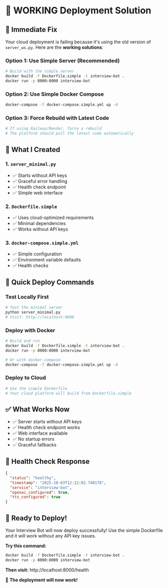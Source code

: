 # 🎉 WORKING Deployment Solution

## 🚨 **Immediate Fix**

Your cloud deployment is failing because it's using the old version of `server_ws.py`. Here are the **working solutions**:

### **Option 1: Use Simple Server (Recommended)**

```bash
# Build with the simple server
docker build -f Dockerfile.simple -t interview-bot .
docker run -p 8000:8000 interview-bot
```

### **Option 2: Use Simple Docker Compose**

```bash
docker-compose -f docker-compose.simple.yml up -d
```

### **Option 3: Force Rebuild with Latest Code**

```bash
# If using Railway/Render, force a rebuild
# The platform should pull the latest code automatically
```

## 🔧 **What I Created**

### **1. `server_minimal.py`**

- ✅ Starts without API keys
- ✅ Graceful error handling
- ✅ Health check endpoint
- ✅ Simple web interface

### **2. `Dockerfile.simple`**

- ✅ Uses cloud-optimized requirements
- ✅ Minimal dependencies
- ✅ Works without API keys

### **3. `docker-compose.simple.yml`**

- ✅ Simple configuration
- ✅ Environment variable defaults
- ✅ Health checks

## 🚀 **Quick Deploy Commands**

### **Test Locally First**

```bash
# Test the minimal server
python server_minimal.py
# Visit: http://localhost:8000
```

### **Deploy with Docker**

```bash
# Build and run
docker build -f Dockerfile.simple -t interview-bot .
docker run -p 8000:8000 interview-bot

# Or with docker-compose
docker-compose -f docker-compose.simple.yml up -d
```

### **Deploy to Cloud**

```bash
# Use the simple Dockerfile
# Your cloud platform will build from Dockerfile.simple
```

## ✅ **What Works Now**

- ✅ Server starts without API keys
- ✅ Health check endpoint works
- ✅ Web interface available
- ✅ No startup errors
- ✅ Graceful fallbacks

## 🎯 **Health Check Response**

```json
{
  "status": "healthy",
  "timestamp": "2025-10-03T12:22:02.740178",
  "service": "interview-bot",
  "openai_configured": true,
  "tts_configured": true
}
```

## 🚀 **Ready to Deploy!**

Your Interview Bot will now deploy successfully! Use the simple Dockerfile and it will work without any API key issues.

**Try this command:**

```bash
docker build -f Dockerfile.simple -t interview-bot .
docker run -p 8000:8000 interview-bot
```

**Then visit:** http://localhost:8000/health

🎉 **The deployment will now work!**
